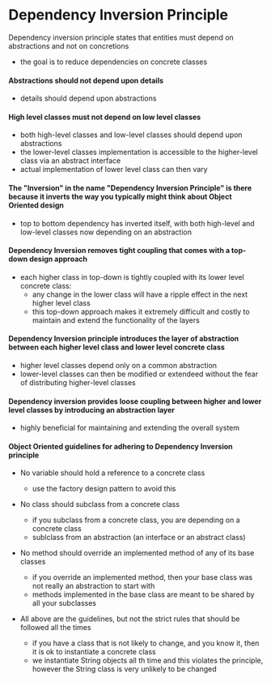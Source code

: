 # Dependency Inversion Principle
Dependency inversion principle states that entities must depend on abstractions and not on concretions
- the goal is to reduce dependencies on concrete classes

#### Abstractions should not depend upon details
- details should depend upon abstractions

#### High level classes must not depend on low level classes
- both high-level classes and low-level classes should depend upon abstractions
- the lower-level classes implementation is accessible to the higher-level class via an abstract interface
- actual implementation of lower level class can then vary

#### The "Inversion" in the name "Dependency Inversion Principle" is there because it inverts the way you typically might think about Object Oriented design
- top to bottom dependency has inverted itself, with both high-level and low-level classes now depending on an abstraction


#### Dependency Inversion removes tight coupling that comes with a top-down design approach 
- each higher class in top-down is tightly coupled with its lower level concrete class:
    - any change in the lower class will have a ripple effect in the next higher level class
    - this top-down approach makes it extremely difficult and costly to maintain and extend the functionality of the layers
    
#### Dependency Inversion principle introduces the layer of abstraction between each higher level class and lower level concrete class 
- higher level classes depend only on a common abstraction
- lower-level classes can then be modified or extendeed without the fear of distributing higher-level classes

#### Dependency inversion provides loose coupling between higher and lower level classes by introducing an abstraction layer
- highly beneficial for maintaining and extending the overall system

#### Object Oriented guidelines for adhering to Dependency Inversion principle
- No variable should hold a reference to a concrete class
    - use the factory design pattern to avoid this
    
- No class should subclass from a concrete class 
    - if you subclass from a concrete class, you are depending on a concrete class
    - sublclass from an abstraction (an interface or an abstract class)
    
- No method should override an implemented method of any of its base classes
    - if you override an implemented method, then your base class was not really an abstraction to start with
    - methods implemented in the base class are meant to be shared by all your subclasses
    
- All above are the guidelines, but not the strict rules that should be followed all the times
    - if you have a class that is not likely to change, and you know it, then it is ok to instantiate a concrete class
    - we instantiate String objects all th time and this violates the principle, however the String class is very unlikely to be changed


    


    